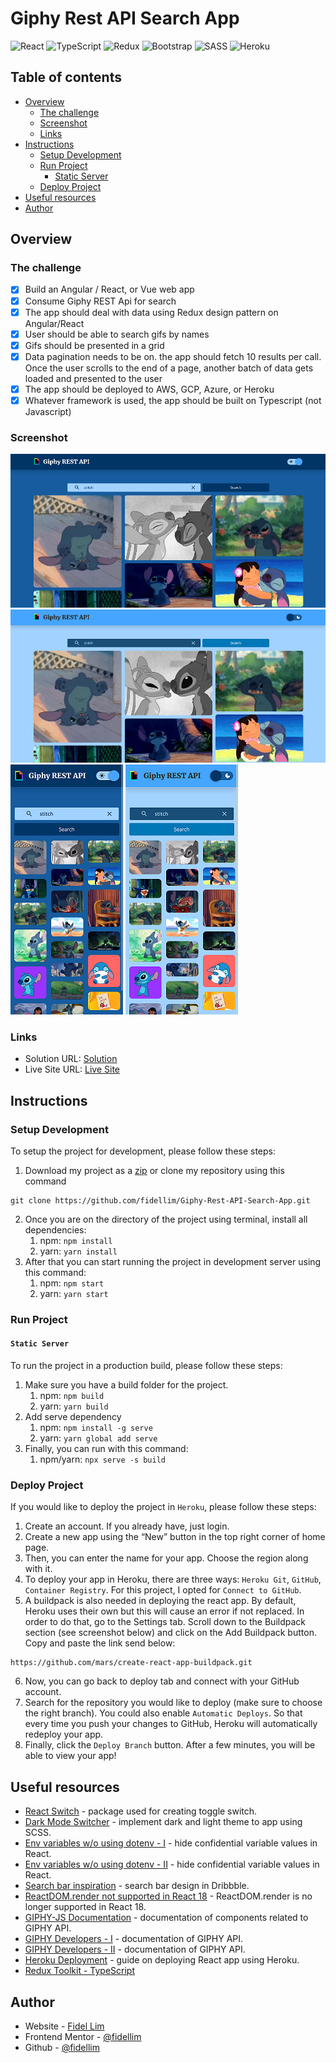 # Giphy Rest API Search App

![React](https://img.shields.io/badge/-React-61DAFB?logo=react&logoColor=white&logoWidth=25)
![TypeScript](https://img.shields.io/badge/-TypeScript-3178C6?logo=typescript&logoColor=white&logoWidth=25)
![Redux](https://img.shields.io/badge/-Redux-764ABC?logo=redux&logoColor=white&logoWidth=25)
![Bootstrap](https://img.shields.io/badge/-Bootstrap-7952B3?logo=bootstrap&logoColor=white&logoWidth=25)
![SASS](https://img.shields.io/badge/-SASS-CC6699?logo=sass&logoColor=white&logoWidth=25)
![Heroku](https://img.shields.io/badge/-Heroku-430098?logo=heroku&logoColor=white&logoWidth=25)

## Table of contents

- [Overview](#overview)
  - [The challenge](#the-challenge)
  - [Screenshot](#screenshot)
  - [Links](#links)
- [Instructions](#instructions)
  - [Setup Development](#setup-development)
  - [Run Project](#run-project)
    - [Static Server](#static-server)
  - [Deploy Project](#deploy-project)
- [Useful resources](#useful-resources)
- [Author](#author)

## Overview

### The challenge

- [x] Build an Angular / React, or Vue web app
- [x] Consume Giphy REST Api for search
- [x] The app should deal with data using Redux design pattern on Angular/React
- [x] User should be able to search gifs by names
- [x] Gifs should be presented in a grid
- [x] Data pagination needs to be on. the app should fetch 10 results per call. Once the user
      scrolls to the end of a page, another batch of data gets loaded and presented to the user
- [x] The app should be deployed to AWS, GCP, Azure, or Heroku
- [x] Whatever framework is used, the app should be built on Typescript (not Javascript)

### Screenshot

![Solution PC Dark](./images/desktop_dark.png)
![Solution PC Light](./images/desktop_light.png)
![Solution Mobile Dark](./images/mobile_dark.png)
![Solution Mobile Light](./images/mobile_light.png)

### Links

- Solution URL: [Solution](https://github.com/fidellim/Giphy-Rest-API-Search-App)
- Live Site URL: [Live Site](https://giphy-rest-api-fidellim.herokuapp.com/)

## Instructions

### Setup Development

To setup the project for development, please follow these steps:

1. Download my project as a [zip](https://github.com/fidellim/Giphy-Rest-API-Search-App) or clone my repository using this command

```
git clone https://github.com/fidellim/Giphy-Rest-API-Search-App.git
```

2. Once you are on the directory of the project using terminal, install all dependencies:
   1. npm: `npm install`
   2. yarn: `yarn install`
3. After that you can start running the project in development server using this command:
   1. npm: `npm start`
   2. yarn: `yarn start`

### Run Project

#### `Static Server`

To run the project in a production build, please follow these steps:

1. Make sure you have a build folder for the project.
   1. npm: `npm build`
   2. yarn: `yarn build`
2. Add serve dependency
   1. npm: `npm install -g serve`
   2. yarn: `yarn global add serve`
3. Finally, you can run with this command:
   1. npm/yarn: `npx serve -s build`

### Deploy Project

If you would like to deploy the project in `Heroku`, please follow these steps:

1. Create an account. If you already have, just login.
2. Create a new app using the “New” button in the top right corner of home page.
3. Then, you can enter the name for your app. Choose the region along with it.
4. To deploy your app in Heroku, there are three ways: `Heroku Git`, `GitHub`, `Container Registry`. For this project, I opted for `Connect to GitHub`.
5. A buildpack is also needed in deploying the react app. By default, Heroku uses their own but this will cause an error if not replaced. In order to do that, go to the Settings tab. Scroll down to the Buildpack section (see screenshot below) and click on the Add Buildpack button. Copy and paste the link send below:

```
https://github.com/mars/create-react-app-buildpack.git
```

6. Now, you can go back to deploy tab and connect with your GitHub account.
7. Search for the repository you would like to deploy (make sure to choose the right branch). You could also enable `Automatic Deploys`. So that every time you push your changes to GitHub, Heroku will automatically redeploy your app.
8. Finally, click the `Deploy Branch` button. After a few minutes, you will be able to view your app!

## Useful resources

- [React Switch](https://www.npmjs.com/package/react-switch) - package used for creating toggle switch.
- [Dark Mode Switcher](https://medium.com/swlh/dark-mode-using-css-variables-cf065a7fa133) - implement dark and light theme to app using SCSS.
- [Env variables w/o using dotenv - I](https://stackoverflow.com/questions/49579028/adding-an-env-file-to-react-project) - hide confidential variable values in React.
- [Env variables w/o using dotenv - II](https://create-react-app.dev/docs/adding-custom-environment-variables/) - hide confidential variable values in React.
- [Search bar inspiration](https://dribbble.com/shots/10874936-Search-Component-with-Autocomplete) - search bar design in Dribbble.
- [ReactDOM.render not supported in React 18](https://dev.to/osmanforhad/react-js-warning-reactdomrender-is-no-longer-supported-in-react-18-use-createroot-instead-until-you-switch-to-the-new-api-1jhh) - ReactDOM.render is no longer supported in React 18.
- [GIPHY-JS Documentation](https://github.com/Giphy/giphy-js) - documentation of components related to GIPHY API.
- [GIPHY Developers - I](https://developers.giphy.com/docs/api) - documentation of GIPHY API.
- [GIPHY Developers - II](https://developers.giphy.com/docs/sdk/#web) - documentation of GIPHY API.
- [Heroku Deployment](https://medium.com/make-it-heady/deploying-create-react-app-on-heroku-from-github-49447561f670) - guide on deploying React app using Heroku.
- [Redux Toolkit - TypeScript](https://redux-toolkit.js.org/tutorials/typescript)

## Author

- Website - [Fidel Lim](https://fidellim-portfolio.netlify.app/)
- Frontend Mentor - [@fidellim](https://www.frontendmentor.io/profile/fidellim)
- Github - [@fidellim](https://github.com/fidellim)

